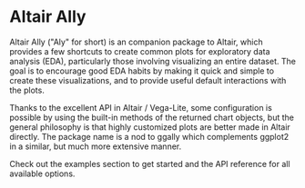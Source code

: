 # Altair Ally

Altair Ally ("Aly" for short) is an companion package to Altair,
which provides a few shortcuts to create common plots
for exploratory data analysis (EDA),
particularly those involving visualizing an entire dataset.
The goal is to encourage good EDA habits
by making it quick and simple to create these visualizations,
and to provide useful default interactions with the plots.

Thanks to the excellent API in Altair / Vega-Lite,
some configuration is possible
by using the built-in methods of the returned chart objects,
but the general philosophy is that highly customized plots
are better made in Altair directly.
The package name is a nod to ggally
which complements ggplot2 in a similar,
but much more extensive manner.

Check out the examples section to get started
and the API reference for all available options.
